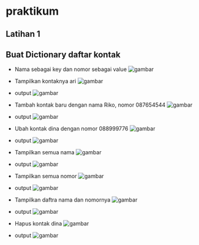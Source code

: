 # praktikum 
## Latihan 1

## Buat Dictionary daftar kontak
- Nama sebagai key dan nomor sebagai value
![gambar](Gambar/ss5.png)

- Tampilkan kontaknya ari 
![gambar](Gambar/ss5a.png)
- output
![gambar](Gambar/ss5b.png)

- Tambah kontak baru dengan nama Riko, nomor 087654544
![gambar](Gambar.ssb1.png)
- output
![gambar](Gambar/ss5b2.png)

- Ubah kontak dina dengan nomor 088999776
![gambar](Gambar/ss5c1.png)
- output
![gambar](Gambar/ss5c2.png)

- Tampilkan semua nama 
![gambar](Gambar/ss5d1.png)
- output
![gambar](Gambar/ss5d2.png)

- Tampilkan semua nomor
![gambar](Gambar/ss5e1.png)
- output
![gambar](Gambar/ss5e2.png)

- Tampilkan daftra nama dan nomornya
![gambar](Gambar/ss5f1.png)
- output
![gambar](Gambar/ss5f2.png)

- Hapus kontak dina
![gambar](Gambar/ss5g1.png)
- output
![gambar](Gambar/ss5g2.png)

